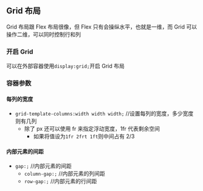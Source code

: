 ## Grid 布局

Grid 布局跟 Flex 布局很像，但 Flex 只有会操纵水平，也就是一维，而 Grid 可以操作二维，可以同时控制行和列

### 开启 Grid

可以在外部容器使用`display:grid;`开启 Grid 布局

### 容器参数

#### 每列的宽度

- `grid-template-columns:width width width;` //设置每列的宽度，多少宽度则有几列
  - 除了 px 还可以使用 fr 来指定浮动宽度，1fr 代表剩余空间
    - 如果将值设为`1fr 2frt 1ft`则中间占有 2/3

#### 内部元素的间距

- `gap:;` //内部元素的间距
  - `column-gap:;` //内部元素的列间距
  - `row-gap:;` //内部元素的行间距
